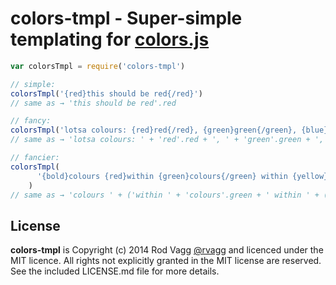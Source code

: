 # colors-tmpl - Super-simple templating for [colors.js](https://github.com/Marak/colors.js)

```js
var colorsTmpl = require('colors-tmpl')

// simple:
colorsTmpl('{red}this should be red{/red}')
// same as → 'this should be red'.red

// fancy:
colorsTmpl('lotsa colours: {red}red{/red}, {green}green{/green}, {blue}blue{/blue}, yeehaw!')
// same as → 'lotsa colours: ' + 'red'.red + ', ' + 'green'.green + ', ' + 'blue'.blue + ', ' + 'yeehaw!'

// fancier:
colorsTmpl(
      '{bold}colours {red}within {green}colours{/green} within {yellow}colours, {underline}oh my!{/underline}{/yellow}{/red} EEEK!{/bold}'
    )
// same as → 'colours ' + ('within ' + 'colours'.green + ' within ' + ('colours, ' + 'oh my!'.underline).yellow).red + ' EEEK!').bold
```

## License

**colors-tmpl** is Copyright (c) 2014 Rod Vagg [@rvagg](https://twitter.com/rvagg) and licenced under the MIT licence. All rights not explicitly granted in the MIT license are reserved. See the included LICENSE.md file for more details.